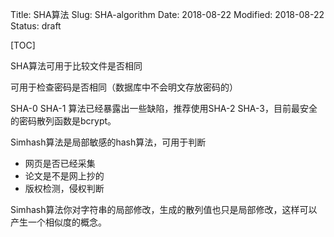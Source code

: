 Title: SHA算法
Slug: SHA-algorithm
Date: 2018-08-22
Modified: 2018-08-22
Status: draft

[TOC]



SHA算法可用于比较文件是否相同

可用于检查密码是否相同（数据库中不会明文存放密码的）

SHA-0 SHA-1 算法已经暴露出一些缺陷，推荐使用SHA-2 SHA-3，目前最安全的密码散列函数是bcrypt。



Simhash算法是局部敏感的hash算法，可用于判断

- 网页是否已经采集
- 论文是不是网上抄的
- 版权检测，侵权判断

Simhash算法你对字符串的局部修改，生成的散列值也只是局部修改，这样可以产生一个相似度的概念。